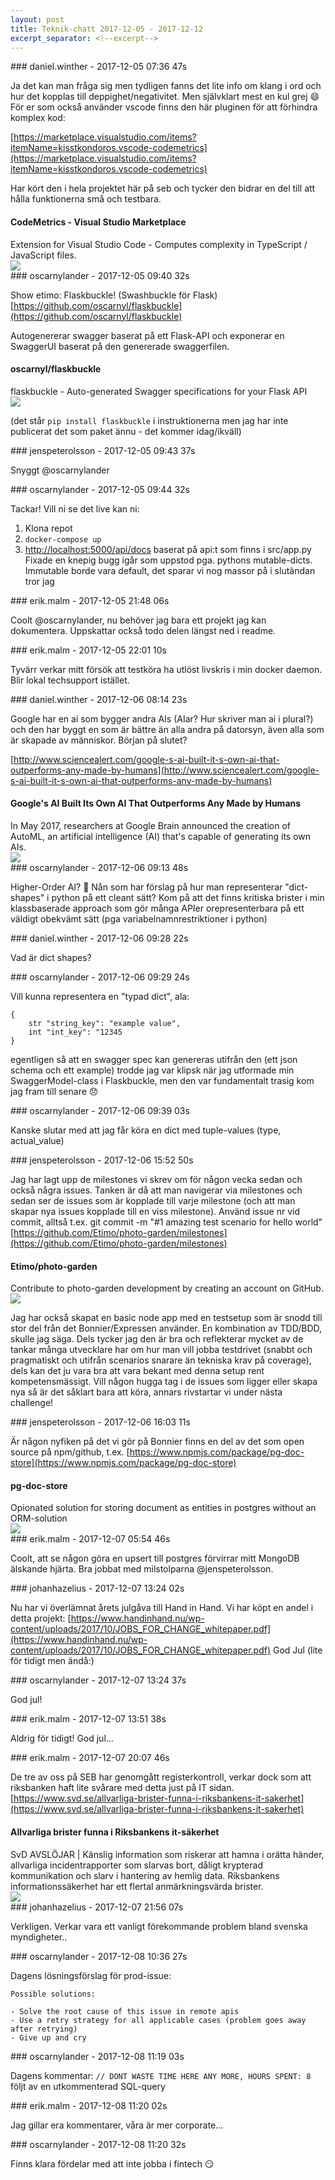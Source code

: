 ```yaml
---
layout: post
title: Teknik-chatt 2017-12-05 - 2017-12-12
excerpt_separator: <!--excerpt-->
---
```

<section class="message" markdown="1">
### daniel.winther - 2017-12-05 07:36 47s

Ja det kan man fråga sig men tydligen fanns det lite info om klang i ord och hur det kopplas till deppighet/negativitet. Men självklart mest en kul grej 😄
För er som också använder vscode finns den här pluginen för att förhindra komplex kod:

[https://marketplace.visualstudio.com/items?itemName=kisstkondoros.vscode-codemetrics](https://marketplace.visualstudio.com/items?itemName=kisstkondoros.vscode-codemetrics)

Har kört den i hela projektet här på seb och tycker den bidrar en del till att hålla funktionerna små och testbara. 

<div class="attachment"><h4>CodeMetrics - Visual Studio Marketplace</h4><div class="text">Extension for Visual Studio Code - Computes complexity in TypeScript / JavaScript files.</div>
<a href="https://marketplace.visualstudio.com/items?itemName=kisstkondoros.vscode-codemetrics"><div class="linkdiv"><img src="/assets/blogAssets/CodeMetrics - Visual Studio Marketplace" fallback="CodeMetrics - Visual Studio Marketplace"/></div></a></div>
    
</section>
<section class="message" markdown="1">
### oscarnylander - 2017-12-05 09:40 32s

Show etimo: Flaskbuckle! (Swashbuckle för Flask) [https://github.com/oscarnyl/flaskbuckle](https://github.com/oscarnyl/flaskbuckle)

Autogenererar swagger baserat på ett Flask-API och exponerar en SwaggerUI baserat på den genererade swaggerfilen.

<div class="attachment"><h4>oscarnyl/flaskbuckle</h4><div class="text">flaskbuckle - Auto-generated Swagger specifications for your Flask API</div>
<a href="https://github.com/oscarnyl/flaskbuckle"><div class="linkdiv"><img src="/assets/blogAssets/oscarnyl/flaskbuckle" fallback="oscarnyl/flaskbuckle"/></div></a></div>
    
(det står `pip install flaskbuckle` i instruktionerna men jag har inte publicerat det som paket ännu - det kommer idag/ikväll)
</section>
<section class="message" markdown="1">
### jenspeterolsson - 2017-12-05 09:43 37s

Snyggt @oscarnylander
</section>
<section class="message" markdown="1">
### oscarnylander - 2017-12-05 09:44 32s

Tackar! Vill ni se det live kan ni:
1. Klona repot
2. `docker-compose up`
3. [http://localhost:5000/api/docs](http://localhost:5000/api/docs)
baserat på api:t som finns i src/app.py
Fixade en knepig bugg igår som uppstod pga. pythons mutable-dicts. Immutable borde vara default, det sparar vi nog massor på i slutändan tror jag
</section>
<section class="message" markdown="1">
### erik.malm - 2017-12-05 21:48 06s

Coolt @oscarnylander, nu behöver jag bara ett projekt jag kan dokumentera. Uppskattar också todo delen längst ned i readme.

<!--excerpt-->
</section>
<section class="message" markdown="1">
### erik.malm - 2017-12-05 22:01 10s

Tyvärr verkar mitt försök att testköra ha utlöst livskris i min docker daemon. Blir lokal techsupport istället.
</section>
<section class="message" markdown="1">
### daniel.winther - 2017-12-06 08:14 23s

Google har en ai som bygger andra AIs (AIar? Hur skriver man ai i plural?) och den har byggt en som är bättre än alla andra på datorsyn, även alla som är skapade av människor. Början på slutet?

[http://www.sciencealert.com/google-s-ai-built-it-s-own-ai-that-outperforms-any-made-by-humans](http://www.sciencealert.com/google-s-ai-built-it-s-own-ai-that-outperforms-any-made-by-humans)

<div class="attachment"><h4>Google's AI Built Its Own AI That Outperforms Any Made by Humans</h4><div class="text">In May 2017, researchers at Google Brain announced the creation of AutoML, an artificial intelligence (AI) that's capable of generating its own AIs.</div>
<a href="http://www.sciencealert.com/google-s-ai-built-it-s-own-ai-that-outperforms-any-made-by-humans"><img src="http://www.sciencealert.com/images/articles/processed/GettyImages-474395892_1024.jpg" fallback="Google's AI Built Its Own AI That Outperforms Any Made by Humans"/></a></div>
    
</section>
<section class="message" markdown="1">
### oscarnylander - 2017-12-06 09:13 48s

Higher-Order AI? 🐴
Nån som har förslag på hur man representerar "dict-shapes" i python på ett cleant sätt? Kom på att det finns kritiska brister i min klassbaserade approach som gör många APIer orepresenterbara på ett väldigt obekvämt sätt (pga variabelnamnrestriktioner i python)
</section>
<section class="message" markdown="1">
### daniel.winther - 2017-12-06 09:28 22s

Vad är dict shapes?
</section>
<section class="message" markdown="1">
### oscarnylander - 2017-12-06 09:29 24s

Vill kunna representera en "typad dict", ala:
```
{
    str "string_key": "example value",
    int "int_key": "12345
}
```
egentligen så att en swagger spec kan genereras utifrån den (ett json schema och ett example)
trodde jag var klipsk när jag utformade min SwaggerModel-class i Flaskbuckle, men den var fundamentalt trasig kom jag fram till senare 😞
</section>
<section class="message" markdown="1">
### oscarnylander - 2017-12-06 09:39 03s

Kanske slutar med att jag får köra en dict med tuple-values (type, actual_value)
</section>
<section class="message" markdown="1">
### jenspeterolsson - 2017-12-06 15:52 50s

Jag har lagt upp de milestones vi skrev om för någon vecka sedan och också några issues. Tanken är då att man navigerar via milestones och sedan ser de issues som är kopplade till varje milestone (och att man skapar nya issues kopplade till en viss milestone). Använd issue nr vid commit, alltså t.ex. git commit -m "#1 amazing test scenario for hello world"
[https://github.com/Etimo/photo-garden/milestones](https://github.com/Etimo/photo-garden/milestones)

<div class="attachment"><h4>Etimo/photo-garden</h4><div class="text">Contribute to photo-garden development by creating an account on GitHub.</div>
<a href="https://github.com/Etimo/photo-garden/milestones"><div class="linkdiv"><img src="/assets/blogAssets/Etimo/photo-garden" fallback="Etimo/photo-garden"/></div></a></div>
    
Jag har också skapat en basic node app med en testsetup som är snodd till stor del från det Bonnier/Expressen använder. En kombination av TDD/BDD, skulle jag säga.  Dels tycker jag den är bra och reflekterar mycket av de tankar många utvecklare har om hur man vill jobba testdrivet (snabbt och pragmatiskt och utifrån scenarios snarare än tekniska krav på coverage), dels kan det ju vara bra att vara bekant med denna setup rent kompetensmässigt.
Vill någon hugga tag i de issues som ligger eller skapa nya så är det såklart bara att köra, annars rivstartar vi under nästa challenge!
</section>
<section class="message" markdown="1">
### jenspeterolsson - 2017-12-06 16:03 11s

Är någon nyfiken på det vi gör på Bonnier finns en del av det som open source på npm/github, t.ex. [https://www.npmjs.com/package/pg-doc-store](https://www.npmjs.com/package/pg-doc-store)

<div class="attachment"><h4>pg-doc-store</h4><div class="text">Opionated solution for storing document as entities in postgres without an ORM-solution</div>
<a href="https://www.npmjs.com/package/pg-doc-store"><div class="linkdiv"><img src="/assets/blogAssets/pg-doc-store" fallback="pg-doc-store"/></div></a></div>
    
</section>
<section class="message" markdown="1">
### erik.malm - 2017-12-07 05:54 46s

Coolt, att se någon göra en upsert till postgres förvirrar mitt MongoDB älskande hjärta. Bra jobbat med milstolparna @jenspeterolsson.
</section>
<section class="message" markdown="1">
### johanhazelius - 2017-12-07 13:24 02s

Nu har vi överlämnat årets julgåva till Hand in Hand. Vi har köpt en andel i detta projekt: [https://www.handinhand.nu/wp-content/uploads/2017/10/JOBS_FOR_CHANGE_whitepaper.pdf](https://www.handinhand.nu/wp-content/uploads/2017/10/JOBS_FOR_CHANGE_whitepaper.pdf)
God Jul (lite för tidigt men ändå:)
</section>
<section class="message" markdown="1">
### oscarnylander - 2017-12-07 13:24 37s

God jul!
</section>
<section class="message" markdown="1">
### erik.malm - 2017-12-07 13:51 38s

Aldrig för tidigt! God jul...
</section>
<section class="message" markdown="1">
### erik.malm - 2017-12-07 20:07 46s

De tre av oss på SEB har genomgått registerkontroll, verkar dock som att riksbanken haft lite svårare med detta just på IT sidan.
[https://www.svd.se/allvarliga-brister-funna-i-riksbankens-it-sakerhet](https://www.svd.se/allvarliga-brister-funna-i-riksbankens-it-sakerhet)

<div class="attachment"><h4>Allvarliga brister funna i Riksbankens it-säkerhet</h4><div class="text">SvD AVSLÖJAR | Känslig information som riskerar att hamna i orätta händer, allvarliga incidentrapporter som slarvas bort, dåligt krypterad kommunikation och slarv i hantering av hemlig data. Riksbankens informationssäkerhet har ett flertal anmärkningsvärda brister.</div>
<a href="https://www.svd.se/allvarliga-brister-funna-i-riksbankens-it-sakerhet"><div class="linkdiv"><img src="/assets/blogAssets/Allvarliga brister funna i Riksbankens it-säkerhet" fallback="Allvarliga brister funna i Riksbankens it-säkerhet"/></div></a></div>
    
</section>
<section class="message" markdown="1">
### johanhazelius - 2017-12-07 21:56 07s

Verkligen. Verkar vara ett vanligt förekommande problem bland svenska myndigheter..
</section>
<section class="message" markdown="1">
### oscarnylander - 2017-12-08 10:36 27s

Dagens lösningsförslag för prod-issue:
```
Possible solutions:

- Solve the root cause of this issue in remote apis
- Use a retry strategy for all applicable cases (problem goes away after retrying)
- Give up and cry
```
</section>
<section class="message" markdown="1">
### oscarnylander - 2017-12-08 11:19 03s

Dagens kommentar:
`// DONT WASTE TIME HERE ANY MORE, HOURS SPENT: 8`
följt av en utkommenterad SQL-query
</section>
<section class="message" markdown="1">
### erik.malm - 2017-12-08 11:20 02s

Jag gillar era kommentarer, våra är mer corporate...
</section>
<section class="message" markdown="1">
### oscarnylander - 2017-12-08 11:20 32s

Finns klara fördelar med att inte jobba i fintech 😏
</section>